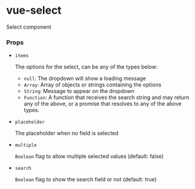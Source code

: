 vue-select
===========================

Select component


### Props ###
- `items`

  The options for the select, can be any of the types below:
  - `null`: The dropdown will show a loading message
  - `Array`: Array of objects or strings containing the options
  - `String`: Message to appear on the dropdown
  - `Function`: A function that receives the search string and may return any of the above, or a promise that resolves to any of the above types.
  
- `placeholder`

  The placeholder when no field is selected

- `multiple`

  `Boolean` flag to allow multiple selected values (default: false)

- `search`

  `Boolean` flag to show the search field or not (default: true)
